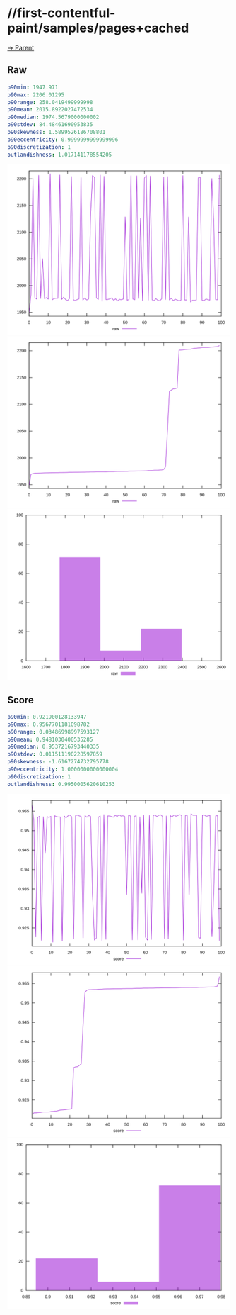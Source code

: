 
# //first-contentful-paint/samples/pages+cached

[→ Parent](../..)


## Raw


```yaml
p90min: 1947.971
p90max: 2206.01295
p90range: 258.0419499999998
p90mean: 2015.8922027472534
p90median: 1974.5679000000002
p90stdev: 84.48461690953835
p90skewness: 1.5899526186708801
p90eccentricity: 0.9999999999999996
p90discretization: 1
outlandishness: 1.017141178554205

```

![PLOT: raw-values](./raw/values.svg)![PLOT: raw-sorted](./raw/sorted.svg)![PLOT: raw-histogram](./raw/histogram.svg)
## Score


```yaml
p90min: 0.921900128133947
p90max: 0.9567701181098782
p90range: 0.03486998997593127
p90mean: 0.9481030400535285
p90median: 0.9537216793440335
p90stdev: 0.011511190228597859
p90skewness: -1.6167274732795778
p90eccentricity: 1.0000000000000004
p90discretization: 1
outlandishness: 0.9950005620610253

```

![PLOT: score-values](./score/values.svg)![PLOT: score-sorted](./score/sorted.svg)![PLOT: score-histogram](./score/histogram.svg)